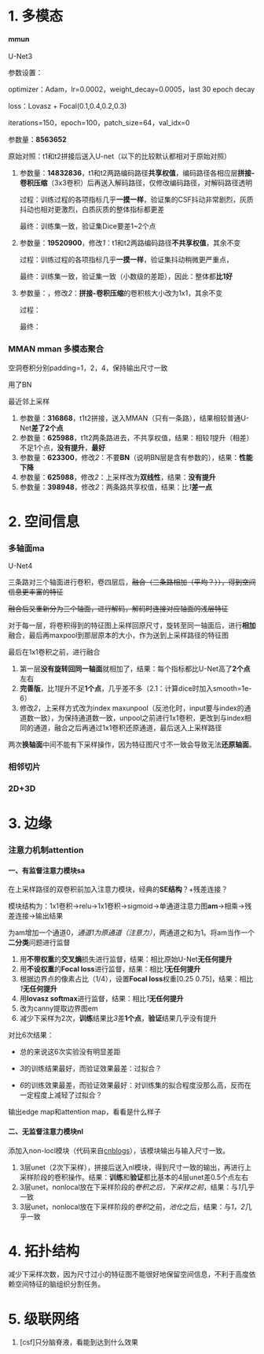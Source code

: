 # 1. 多模态

#### mmun

U-Net3

参数设置：

optimizer：Adam，lr=0.0002，weight_decay=0.0005，last 30 epoch decay

loss：Lovasz + Focal(0.1,0.4,0.2,0.3)

iterations=150，epoch=100，patch_size=64，val_idx=0

参数量：**8563652**

原始对照：t1和t2拼接后送入U-net（以下的比较默认都相对于原始对照）

1. 参数量：**14832836**，t1和t2两路编码路径**共享权值**，编码路径各相应层**拼接-卷积压缩**（3x3卷积）后再送入解码路径，仅修改编码路径，对解码路径透明

   过程：训练过程的各项指标几乎**一摸一样**，验证集的CSF抖动非常剧烈，灰质抖动也相对更激烈，白质灰质的整体指标都更差

   最终：训练集一致，验证集Dice要差1~2个点

2. 参数量：**19520900**，修改*1*：t1和t2两路编码路径**不共享权值**，其余不变

   过程：训练过程的各项指标几乎**一摸一样**，验证集抖动稍微更严重点，

   最终：训练集一致，验证集一致（小数级的差距），因此：整体都**比1好**

3. 参数量：，修改*2*：**拼接-卷积压缩**的卷积核大小改为1x1，其余不变

   过程：

   最终：

### MMAN mman 多模态聚合

空洞卷积分别padding=1，2，4，保持输出尺寸一致

用了BN

最近邻上采样

1. 参数量：**316868**，t1t2拼接，送入MMAN（只有一条路），结果相较普通U-Net**差了2个点**
2. 参数量：**625988**，t1t2两条路进去，不共享权值，结果：相较*1*提升（相差）不足1个点，**没有提升**，**最好**
3. 参数量：**623300**，修改*2*：不要**BN**（说明BN层是含有参数的），结果：**性能下降**
4. 参数量：**625988**，修改*2*：上采样改为**双线性**，结果：**没有提升**
5. 参数量：**398948**，修改*2*：两条路共享权值，结果：比*1***差一点**

# 2. 空间信息

### 多轴面ma

U-Net4

三条路对三个轴面进行卷积，卷四层后，~~融合（三条路相加（平均？）），得到空间信息更丰富的特征~~

~~融合后又重新分为三个轴面，进行解码，解码时连接对应轴面的浅层特征~~

对于每一层，将卷积得到的特征图上采样回原尺寸，旋转至同一轴面后，进行**相加**融合，最后再maxpool到那层原本的大小，作为送到上采样路径的特征图

最后在1x1卷积之前，进行融合

1. 第一层**没有旋转回同一轴面**就相加了，结果：每个指标都比U-Net高了**2个点**左右
2. **完善版**，比*1*提升不足**1个点**，几乎差不多（2.1：计算dice时加入smooth=1e-6）
3. 修改*2*，上采样方式改为index maxunpool（反池化时，input要与index的通道数一致），为保持通道数一致，unpool之前进行1x1卷积，更改到与index相同的通道，融合之后再通过1x1卷积还原通道，最后送入上采样路径

两次**换轴面**中间不能有下采样操作，因为特征图尺寸不一致会导致无法**还原轴面**。



### 相邻切片

### 2D+3D

# 3. 边缘

### 注意力机制attention

#### 一、**有监督**注意力模块**sa**

在上采样路径的双卷积前加入注意力模块，经典的**SE结构**？+残差连接？

模块结构为：1x1卷积->relu->1x1卷积->sigmoid->单通道注意力图**am**->相乘->残差连接->输出结果

为am增加一个通道0，*通道1为原通道（注意力）*，两通道之和为1。将am当作一个**二分类**问题进行监督

1. 用**不带权重**的**交叉熵**损失进行监督，结果：相比原始U-Net**无任何提升**
2. 用**不设权重**的**Focal loss**进行监督，结果：相比*1***无任何提升**
3. 根据边界点的像素占比（1/4），设置**Focal loss**权重[0.25 0.75]，结果：相比*1***无任何提升**
4. 用**lovasz softmax**进行监督，结果：相比*1***无任何提升**
5. 改为canny提取边界图em
6. 减少下采样为2次，**训练**结果比*3*差**1个点**，**验证**结果几乎没有提升

对比6次结果：

- 总的来说这6次实验没有明显差距

- *3*的训练结果最好，而验证效果最差：过拟合？

- *6*的训练效果最差，而验证效果最好：对训练集的拟合程度没那么高，反而在一定程度上减轻了过拟合？

输出edge map和attention map，看看是什么样子

#### 二、**无监督**注意力模块nl

添加入non-locl模块（代码来自[cnblogs](https://www.cnblogs.com/pprp/p/12199807.html)），该模块输出与输入尺寸一致。

1. 3层unet（2次下采样），拼接后送入nl模块，得到尺寸一致的输出，再进行上采样阶段的卷积操作。结果：**训练**和**验证**都比基本的4层unet差0.5个点左右
2. 3层unet，nonlocal放在下采样阶段的*卷积之后，下采样之前*，结果：与*1*几乎一致
3. 3层unet，nonlocal放在下采样阶段的*卷积*之前，*池化*之后，结果：与*1*，*2*几乎一致

# 4. 拓扑结构

减少下采样次数，因为尺寸过小的特征图不能很好地保留空间信息，不利于高度依赖空间特征的脑组织分割任务。

# 5. 级联网络

1. [csf]只分脑脊液，看能到达到什么效果